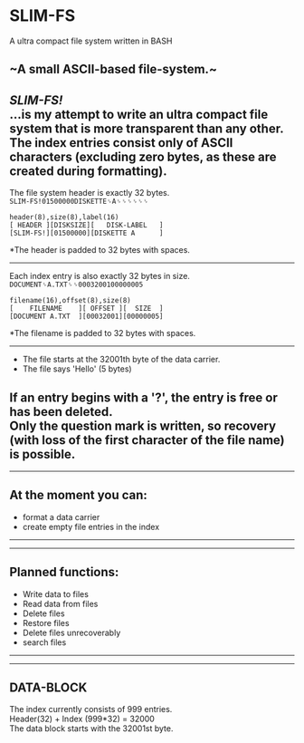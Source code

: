 # SLIM-FS
A ultra compact file system written in BASH

## \~A small ASCII-based file-system.\~  
_SLIM-FS!_  
...is my attempt to write an ultra compact file system that is more transparent than any other.  
The index entries consist only of ASCII characters (excluding zero bytes, as these are created during formatting).  
---  
  
  
  
The file system header is exactly 32 bytes.  
`SLIM-FS!01500000DISKETTE␠A␠␠␠␠␠␠`  
```
header(8),size(8),label(16)
[ HEADER ][DISKSIZE][   DISK-LABEL   ]
[SLIM-FS!][01500000][DISKETTE A      ]
```  
\*The header is padded to 32 bytes with spaces.  
  
---  
  
Each index entry is also exactly 32 bytes in size.  
`DOCUMENT␠A.TXT␠␠0003200100000005`  
```
filename(16),offset(8),size(8)
[    FILENAME    ][ OFFSET ][  SIZE  ]
[DOCUMENT A.TXT  ][00032001][00000005]
```  
\*The filename is padded to 32 bytes with spaces.  
  
---  
  
- The file starts at the 32001th byte of the data carrier.  
- The file says 'Hello' (5 bytes)  
  
If an entry begins with a '?', the entry is free or has been deleted.  
Only the question mark is written, so recovery (with loss of the first character of the file name) is possible.  
---  
---  
  
## At the moment you can:  
- format a data carrier  
- create empty file entries in the index  
---  
---  
  
## Planned functions:  
- Write data to files  
- Read data from files  
- Delete files  
- Restore files  
- Delete files unrecoverably  
- search files  
---  
---  
  
## DATA-BLOCK  
The index currently consists of 999 entries.  
Header(32) + Index (999*32) = 32000  
The data block starts with the 32001st byte.  
  
  
  
